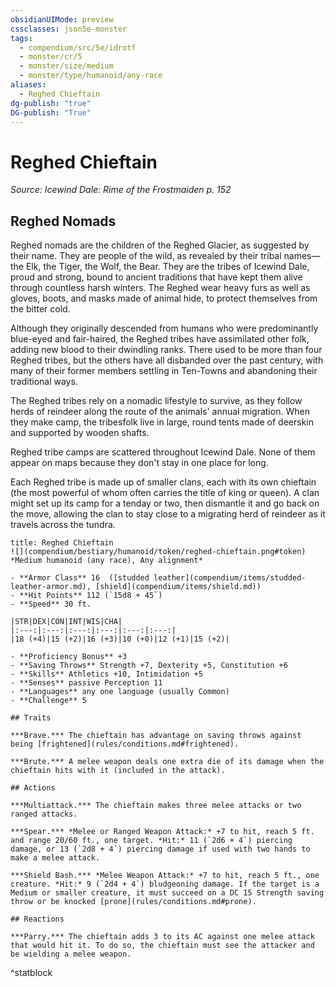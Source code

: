```yaml
---
obsidianUIMode: preview
cssclasses: json5e-monster
tags:
  - compendium/src/5e/idrotf
  - monster/cr/5
  - monster/size/medium
  - monster/type/humanoid/any-race
aliases:
  - Reghed Chieftain
dg-publish: "true"
DG-publish: "True"
---
```

# Reghed Chieftain
*Source: Icewind Dale: Rime of the Frostmaiden p. 152*  

## Reghed Nomads

Reghed nomads are the children of the Reghed Glacier, as suggested by their name. They are people of the wild, as revealed by their tribal names—the Elk, the Tiger, the Wolf, the Bear. They are the tribes of Icewind Dale, proud and strong, bound to ancient traditions that have kept them alive through countless harsh winters. The Reghed wear heavy furs as well as gloves, boots, and masks made of animal hide, to protect themselves from the bitter cold.

Although they originally descended from humans who were predominantly blue-eyed and fair-haired, the Reghed tribes have assimilated other folk, adding new blood to their dwindling ranks. There used to be more than four Reghed tribes, but the others have all disbanded over the past century, with many of their former members settling in Ten-Towns and abandoning their traditional ways.

The Reghed tribes rely on a nomadic lifestyle to survive, as they follow herds of reindeer along the route of the animals' annual migration. When they make camp, the tribesfolk live in large, round tents made of deerskin and supported by wooden shafts.

Reghed tribe camps are scattered throughout Icewind Dale. None of them appear on maps because they don't stay in one place for long.

Each Reghed tribe is made up of smaller clans, each with its own chieftain (the most powerful of whom often carries the title of king or queen). A clan might set up its camp for a tenday or two, then dismantle it and go back on the move, allowing the clan to stay close to a migrating herd of reindeer as it travels across the tundra.

```ad-statblock
title: Reghed Chieftain
![](compendium/bestiary/humanoid/token/reghed-chieftain.png#token)
*Medium humanoid (any race), Any alignment*

- **Armor Class** 16  ([studded leather](compendium/items/studded-leather-armor.md), [shield](compendium/items/shield.md))
- **Hit Points** 112 (`15d8 + 45`)
- **Speed** 30 ft.

|STR|DEX|CON|INT|WIS|CHA|
|:---:|:---:|:---:|:---:|:---:|:---:|
|18 (+4)|15 (+2)|16 (+3)|10 (+0)|12 (+1)|15 (+2)|

- **Proficiency Bonus** +3
- **Saving Throws** Strength +7, Dexterity +5, Constitution +6
- **Skills** Athletics +10, Intimidation +5
- **Senses** passive Perception 11
- **Languages** any one language (usually Common)
- **Challenge** 5

## Traits

***Brave.*** The chieftain has advantage on saving throws against being [frightened](rules/conditions.md#frightened).

***Brute.*** A melee weapon deals one extra die of its damage when the chieftain hits with it (included in the attack).

## Actions

***Multiattack.*** The chieftain makes three melee attacks or two ranged attacks.

***Spear.*** *Melee or Ranged Weapon Attack:* +7 to hit, reach 5 ft. and range 20/60 ft., one target. *Hit:* 11 (`2d6 + 4`) piercing damage, or 13 (`2d8 + 4`) piercing damage if used with two hands to make a melee attack.

***Shield Bash.*** *Melee Weapon Attack:* +7 to hit, reach 5 ft., one creature. *Hit:* 9 (`2d4 + 4`) bludgeoning damage. If the target is a Medium or smaller creature, it must succeed on a DC 15 Strength saving throw or be knocked [prone](rules/conditions.md#prone).

## Reactions

***Parry.*** The chieftain adds 3 to its AC against one melee attack that would hit it. To do so, the chieftain must see the attacker and be wielding a melee weapon.
```
^statblock